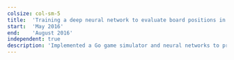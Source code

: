 ```yaml
---
colsize: col-sm-5
title:  'Training a deep neural network to evaluate board positions in a game of Go based on simulated games'
start:  'May 2016'
end:    'August 2016'
independent: true
description: 'Implemented a Go game simulator and neural networks to predict the probability of winning based on the current position. Implemented deep neural networks based on AlphaGo implementation in R and MXNet and trained them using purely simulated data.'
---
```

